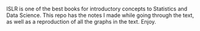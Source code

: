 ISLR  is one of the best books for introductory concepts to Statistics and Data Science. This repo has the notes I made while going through the text, as well as a reproduction of all the graphs in the text. Enjoy.
